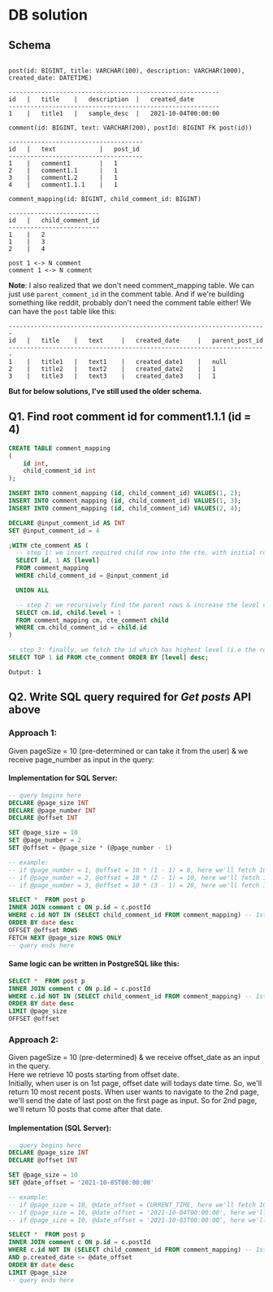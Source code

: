 # DB solution

## Schema
```

post(id: BIGINT, title: VARCHAR(100), description: VARCHAR(1000), created_date: DATETIME)

----------------------------------------------------------
id   |   title    |   description  |   created_date 
----------------------------------------------------------
1    |   title1   |   sample_desc  |   2021-10-04T00:00:00
```

```
comment(id: BIGINT, text: VARCHAR(200), postId: BIGINT FK post(id))  

-------------------------------------
id   |   text            |   post_id
-------------------------------------
1    |   comment1        |   1
2    |   comment1.1      |   1
3    |   comment1.2      |   1
4    |   comment1.1.1    |   1

```

```
comment_mapping(id: BIGINT, child_comment_id: BIGINT)   

-------------------------
id   |   child_comment_id
-------------------------
1    |   2       
1    |   3   
2    |   4   
```
```
post 1 <-> N comment
comment 1 <-> N comment
```
**Note**: I also realized that we don't need comment_mapping table. We can just use `parent_comment_id` in the comment table. And if we're building something like reddit, probably don't need the comment table either! We can have the `post` table like this:  
```
-----------------------------------------------------------------------
id   |   title    |   text     |   created_date     |   parent_post_id
-----------------------------------------------------------------------
1    |   title1   |   text1    |   created_date1    |   null
2    |   title2   |   text2    |   created_date2    |   1
3    |   title3   |   text3    |   created_date3    |   1

```

**But for below solutions, I've still used the older schema.**

## Q1. Find root comment id for comment1.1.1 (id = 4)
```sql
CREATE TABLE comment_mapping
(
    id int,
    child_comment_id int
);

INSERT INTO comment_mapping (id, child_comment_id) VALUES(1, 2);
INSERT INTO comment_mapping (id, child_comment_id) VALUES(1, 3);
INSERT INTO comment_mapping (id, child_comment_id) VALUES(2, 4);

DECLARE @input_comment_id AS INT
SET @input_comment_id = 4

;WITH cte_comment AS (
  -- step 1: we insert required child row into the cte, with initial row level = 1
  SELECT id, 1 AS [level]
  FROM comment_mapping
  WHERE child_comment_id = @input_comment_id

  UNION ALL

  -- step 2: we recursively find the parent rows & increase the level count for each parent
  SELECT cm.id, child.level + 1
  FROM comment_mapping cm, cte_comment child
  WHERE cm.child_comment_id = child.id
)

-- step 3: finally, we fetch the id which has highest level (i.e the root will have highest level) 
SELECT TOP 1 id FROM cte_comment ORDER BY [level] desc;
```
`Output: 1`

## Q2. Write SQL query required for *Get posts* API above

### Approach 1:
Given pageSize = 10 (pre-determined or can take it from the user) & we receive page_number as input in the query:

#### Implementation for SQL Server:
```sql
-- query begins here
DECLARE @page_size INT
DECLARE @page_number INT
DECLARE @offset INT

SET @page_size = 10
SET @page_number = 2
SET @offset = @page_size * (@page_number - 1)

-- example: 
-- if @page_number = 1, @offset = 10 * (1 - 1) = 0, here we'll fetch 10 records between 1 to 10
-- if @page_number = 2, @offset = 10 * (2 - 1) = 10, here we'll fetch 10 records between 11 to 20
-- if @page_number = 3, @offset = 10 * (3 - 1) = 20, here we'll fetch 10 records between 21 to 30

SELECT *  FROM post p 
INNER JOIN comment c ON p.id = c.postId
WHERE c.id NOT IN (SELECT child_comment_id FROM comment_mapping) -- 1st level comment will not be in child_comment_id column
ORDER BY date desc
OFFSET @offset ROWS
FETCH NEXT @page_size ROWS ONLY
-- query ends here
```

#### Same logic can be written in PostgreSQL like this:
```sql
SELECT *  FROM post p 
INNER JOIN comment c ON p.id = c.postId
WHERE c.id NOT IN (SELECT child_comment_id FROM comment_mapping) -- 1st level comment will not be in child_comment_id column
ORDER BY date desc
LIMIT @page_size
OFFSET @offset
```

### Approach 2:
Given pageSize = 10 (pre-determined) & we receive offset_date as an input in the query.  
Here we retrieve 10 posts starting from offset date.  
Initially, when user is on 1st page, offset date will todays date time. So, we'll return 10 most recent posts. 
When user wants to navigate to the 2nd page, we'll send the date of last post on the first page as input. So for 2nd page, we'll return 10 posts that come after that date.

#### Implementation (SQL Server):
```sql
-- query begins here
DECLARE @page_size INT
DECLARE @offset INT

SET @page_size = 10
SET @date_offset = '2021-10-05T00:00:00'

-- example: 
-- if @page_size = 10, @date_offset = CURRENT_TIME, here we'll fetch 10 most recent records
-- if @page_size = 10, @date_offset = '2021-10-04T00:00:00', here we'll fetch 10 records after 6th october 12 AM
-- if @page_size = 10, @date_offset = '2021-10-03T00:00:00', here we'll fetch 10 records after 3rd october 12 AM

SELECT *  FROM post p 
INNER JOIN comment c ON p.id = c.postId
WHERE c.id NOT IN (SELECT child_comment_id FROM comment_mapping) -- 1st level comment will not be in child_comment_id column
AND p.created_date <= @date_offset
ORDER BY date desc
LIMIT @page_size
-- query ends here
```
